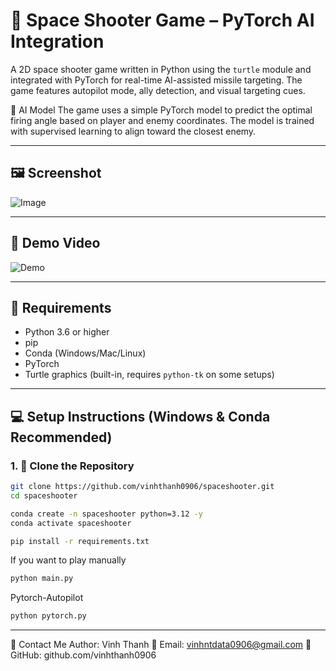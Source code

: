 # 🚀 Space Shooter Game – PyTorch AI Integration

A 2D space shooter game written in Python using the `turtle` module and integrated with PyTorch for real-time AI-assisted missile targeting. The game features autopilot mode, ally detection, and visual targeting cues.

🧠 AI Model
The game uses a simple PyTorch model to predict the optimal firing angle based on player and enemy coordinates. The model is trained with supervised learning to align toward the closest enemy.



---

## 🖼️ Screenshot

![Image](https://github.com/user-attachments/assets/76c42b11-beef-4ca5-a015-6c6c643e6f9b)

---

## 🎥 Demo Video

![Demo](https://github.com/user-attachments/assets/53817968-c1ba-4af1-80c5-5bad73adb3b8)


---

## 🧰 Requirements

- Python 3.6 or higher
- pip
- Conda (Windows/Mac/Linux)
- PyTorch
- Turtle graphics (built-in, requires `python-tk` on some setups)

---

## 💻 Setup Instructions (Windows & Conda Recommended)

### 1. 🔽 Clone the Repository

```bash
git clone https://github.com/vinhthanh0906/spaceshooter.git
cd spaceshooter
```


```bash
conda create -n spaceshooter python=3.12 -y
conda activate spaceshooter
```

```bash
pip install -r requirements.txt
```

If you want to play manually

```bash
python main.py
```

Pytorch-Autopilot
```bash
python pytorch.py
```



---

💬 Contact Me
Author: Vinh Thanh
📧 Email: vinhntdata0906@gmail.com
🔗 GitHub: github.com/vinhthanh0906




